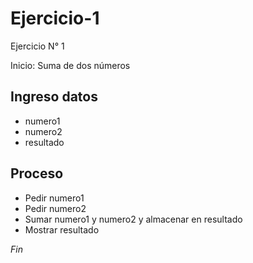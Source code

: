 # Ejercicio-1

Ejercicio N° 1

Inicio: Suma de dos números

## Ingreso datos
- numero1
- numero2
- resultado

## Proceso
- Pedir numero1
- Pedir numero2
- Sumar numero1 y numero2 y almacenar en resultado
- Mostrar resultado

*Fin*